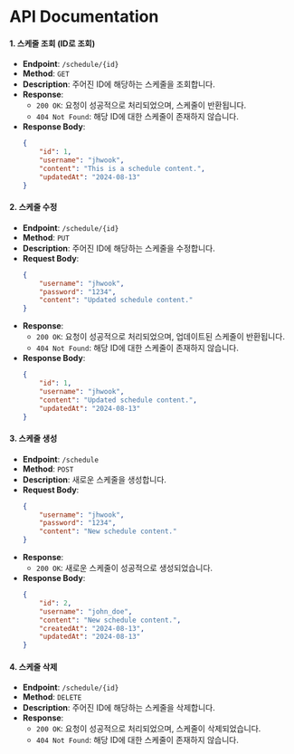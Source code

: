 
# API Documentation


#### 1. 스케줄 조회 (ID로 조회)
- **Endpoint**: `/schedule/{id}`
- **Method**: `GET`
- **Description**: 주어진 ID에 해당하는 스케줄을 조회합니다.
- **Response**:
    - `200 OK`: 요청이 성공적으로 처리되었으며, 스케줄이 반환됩니다.
    - `404 Not Found`: 해당 ID에 대한 스케줄이 존재하지 않습니다.
- **Response Body**:
    ```json
    {
        "id": 1,
        "username": "jhwook",
        "content": "This is a schedule content.",
        "updatedAt": "2024-08-13"
    }
    ```

#### 2. 스케줄 수정
- **Endpoint**: `/schedule/{id}`
- **Method**: `PUT`
- **Description**: 주어진 ID에 해당하는 스케줄을 수정합니다.
- **Request Body**:
    ```json
    {
        "username": "jhwook",
        "password": "1234",
        "content": "Updated schedule content."
    }
    ```
- **Response**:
    - `200 OK`: 요청이 성공적으로 처리되었으며, 업데이트된 스케줄이 반환됩니다.
    - `404 Not Found`: 해당 ID에 대한 스케줄이 존재하지 않습니다.
- **Response Body**:
    ```json
    {
        "id": 1,
        "username": "jhwook",
        "content": "Updated schedule content.",
        "updatedAt": "2024-08-13"
    }
    ```

#### 3. 스케줄 생성
- **Endpoint**: `/schedule`
- **Method**: `POST`
- **Description**: 새로운 스케줄을 생성합니다.
- **Request Body**:
    ```json
    {
        "username": "jhwook",
        "password": "1234",
        "content": "New schedule content."
    }
    ```
- **Response**:
    - `200 OK`: 새로운 스케줄이 성공적으로 생성되었습니다.
- **Response Body**:
    ```json
    {
        "id": 2,
        "username": "john_doe",
        "content": "New schedule content.",
        "createdAt": "2024-08-13",
        "updatedAt": "2024-08-13"
    }
    ```

#### 4. 스케줄 삭제
- **Endpoint**: `/schedule/{id}`
- **Method**: `DELETE`
- **Description**: 주어진 ID에 해당하는 스케줄을 삭제합니다.
- **Response**:
    - `200 OK`: 요청이 성공적으로 처리되었으며, 스케줄이 삭제되었습니다.
    - `404 Not Found`: 해당 ID에 대한 스케줄이 존재하지 않습니다.



